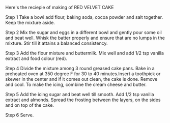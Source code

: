 Here's the reciepie of making of RED VELVET CAKE 

Step 1
Take a bowl add flour, baking soda, cocoa powder and salt together. Keep the mixture aside.

Step 2
Mix the sugar and eggs in a different bowl and gently pour some oil and beat well. Whisk the batter properly and ensure that are no lumps in the mixture. Stir till it attains a balanced consistency.

Step 3
Add the flour mixture and buttermilk. Mix well and add 1/2 tsp vanilla extract and food colour (red).

Step 4
Divide the mixture among 3 round greased cake pans. Bake in a preheated oven at 350 degree F for 30 to 40 minutes.Insert a toothpick or skewer in the center and if it comes out clean, the cake is done. Remove and cool. To make the icing, combine the cream cheese and butter.

Step 5
Add the icing sugar and beat well till smooth. Add 1/2 tsp vanilla extract and almonds. Spread the frosting between the layers, on the sides and on top of the cake.

Step 6
Serve.
